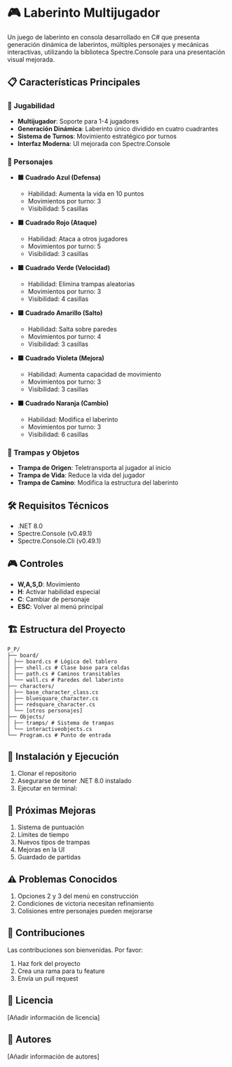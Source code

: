 # 🎮 Laberinto Multijugador

Un juego de laberinto en consola desarrollado en C# que presenta generación dinámica de laberintos, múltiples personajes y mecánicas interactivas, utilizando la biblioteca Spectre.Console para una presentación visual mejorada.

## 📋 Características Principales

### 🎯 Jugabilidad
- **Multijugador**: Soporte para 1-4 jugadores
- **Generación Dinámica**: Laberinto único dividido en cuatro cuadrantes
- **Sistema de Turnos**: Movimiento estratégico por turnos
- **Interfaz Moderna**: UI mejorada con Spectre.Console

### 👾 Personajes
- **🟦 Cuadrado Azul (Defensa)**
  - Habilidad: Aumenta la vida en 10 puntos
  - Movimientos por turno: 3
  - Visibilidad: 5 casillas

- **🟥 Cuadrado Rojo (Ataque)**
  - Habilidad: Ataca a otros jugadores
  - Movimientos por turno: 5
  - Visibilidad: 3 casillas

- **🟩 Cuadrado Verde (Velocidad)**
  - Habilidad: Elimina trampas aleatorias
  - Movimientos por turno: 3
  - Visibilidad: 4 casillas

- **🟨 Cuadrado Amarillo (Salto)**
  - Habilidad: Salta sobre paredes
  - Movimientos por turno: 4
  - Visibilidad: 3 casillas

- **🟪 Cuadrado Violeta (Mejora)**
  - Habilidad: Aumenta capacidad de movimiento
  - Movimientos por turno: 3
  - Visibilidad: 3 casillas

- **🟧 Cuadrado Naranja (Cambio)**
  - Habilidad: Modifica el laberinto
  - Movimientos por turno: 3
  - Visibilidad: 6 casillas

### 🎲 Trampas y Objetos
- **Trampa de Origen**: Teletransporta al jugador al inicio
- **Trampa de Vida**: Reduce la vida del jugador
- **Trampa de Camino**: Modifica la estructura del laberinto

## 🛠️ Requisitos Técnicos

- .NET 8.0
- Spectre.Console (v0.49.1)
- Spectre.Console.Cli (v0.49.1)

## 🎮 Controles

- **W,A,S,D**: Movimiento
- **H**: Activar habilidad especial
- **C**: Cambiar de personaje
- **ESC**: Volver al menú principal

## 🏗️ Estructura del Proyecto

```
P_P/
├── board/
│ ├── board.cs # Lógica del tablero
│ ├── shell.cs # Clase base para celdas
│ ├── path.cs # Caminos transitables
│ └── wall.cs # Paredes del laberinto
├── characters/
│ ├── base_character_class.cs
│ ├── bluesquare_character.cs
│ ├── redsquare_character.cs
│ └── [otros personajes]
├── Objects/
│ ├── tramps/ # Sistema de trampas
│ └── interactiveobjects.cs
└── Program.cs # Punto de entrada
```

## 🚀 Instalación y Ejecución

1. Clonar el repositorio
2. Asegurarse de tener .NET 8.0 instalado
3. Ejecutar en terminal:

## 🎯 Próximas Mejoras

1. Sistema de puntuación
2. Límites de tiempo
3. Nuevos tipos de trampas
4. Mejoras en la UI
5. Guardado de partidas

## ⚠️ Problemas Conocidos

1. Opciones 2 y 3 del menú en construcción
2. Condiciones de victoria necesitan refinamiento
3. Colisiones entre personajes pueden mejorarse

## 🤝 Contribuciones

Las contribuciones son bienvenidas. Por favor:

1. Haz fork del proyecto
2. Crea una rama para tu feature
3. Envía un pull request

## 📝 Licencia

[Añadir información de licencia]

## 👥 Autores

[Añadir información de autores]
